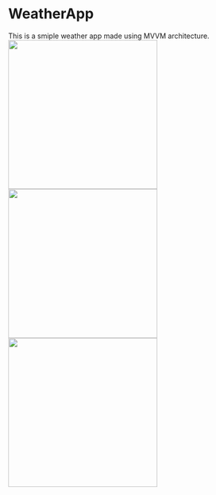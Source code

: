 # WeatherApp
This is a smiple weather app made using MVVM architecture.
<img src="https://user-images.githubusercontent.com/39986507/77046128-6d948300-69e8-11ea-84b5-3774790f935b.png" width="300"> 
<img src="https://user-images.githubusercontent.com/39986507/78451875-a6e61780-76a5-11ea-9b24-79be1ed38b37.png" width="300">
<img src="https://user-images.githubusercontent.com/39986507/78451876-a8174480-76a5-11ea-9a23-4047004af9b7.png" width="300">
